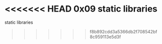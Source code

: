 <<<<<<< HEAD
0x09 static libraries
=======
static libraries
>>>>>>> f8b892cdd3a5366db2f708542bf8c959113e5d3f
